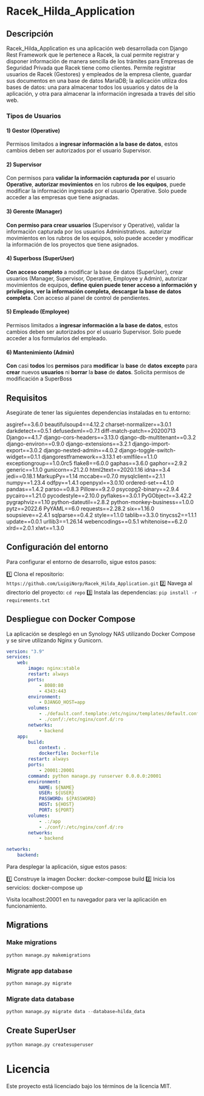 # Racek_Hilda_Application

## Descripción

Racek_Hilda_Application es una aplicación web desarrollada con Django Rest Framework que le pertenece a Racek, la cual permite registrar y disponer información de manera sencilla de los trámites para Empresas de Seguridad Privada que Racek tiene como clientes. Permite registrar usuarios de Racek (Gestores) y empleados de la empresa cliente, guardar sus documentos en una base de datos MariaDB; la aplicación utiliza dos bases de datos: una para almacenar todos los usuarios y datos de la aplicación, y otra para almacenar la información ingresada a través del sitio web.

### Tipos de Usuarios

#### 1) Gestor (Operative)

Permisos limitados a **ingresar información a la base de datos**, estos cambios deben ser autorizados por el usuario Supervisor.

#### 2) Supervisor

Con permisos para **validar la información capturada por** el usuario **Operative**, **autorizar movimientos** en los rubros **de** **los equipos**, puede modificar la información ingresada por el usuario Operative. Solo puede acceder a las empresas que tiene asignadas.

#### 3) Gerente (Manager)

**Con permiso para crear usuarios** (Supervisor y Operative), validar la información capturada por los usuarios Administrativos.  autorizar movimientos en los rubros de los equipos, solo puede acceder y modificar la información de los proyectos que tiene asignados.

#### 4) Superboss (SuperUser)

**Con acceso completo** a modificar la base de datos (SuperUser), crear usuarios (Manager, Supervisor, Operative, Employee y Admin), autorizar movimientos de equipos, ****define quien puede tener acceso a información y privilegios**, ver la información completa, descargar la base de datos completa**. Con acceso al panel de control de pendientes.

#### 5) Empleado (Employee)

Permisos limitados a **ingresar información a la base de datos**, estos cambios deben ser autorizados por el usuario Supervisor. Solo puede acceder a los formularios del empleado.

#### 6) Mantenimiento (Admin)

**Con** casi **todos** los **permisos** para **modificar** la **base** de **datos** **excepto** para **crear** nuevos **usuarios** ni **borrar** la **base** de **datos**. Solicita permisos de modificación a SuperBoss

## Requisitos

Asegúrate de tener las siguientes dependencias instaladas en tu entorno:

asgiref==3.6.0
beautifulsoup4==4.12.2
charset-normalizer==3.0.1
darkdetect==0.5.1
defusedxml==0.7.1
diff-match-patch==20200713
Django==4.1.7
django-cors-headers==3.13.0
django-db-multitenant==0.3.2
django-environ==0.9.0
django-extensions==3.2.1
django-import-export==3.0.2
django-nested-admin==4.0.2
django-toggle-switch-widget==0.1.1
djangorestframework==3.13.1
et-xmlfile==1.1.0
exceptiongroup==1.0.0rc5
flake8==6.0.0
gaphas==3.6.0
gaphor==2.9.2
generic==1.1.0
gunicorn==21.2.0
html2text==2020.1.16
idna==3.4
jedi==0.18.1
MarkupPy==1.14
mccabe==0.7.0
mysqlclient==2.1.1
numpy==1.23.4
odfpy==1.4.1
openpyxl==3.0.10
ordered-set==4.1.0
pandas==1.4.2
parso==0.8.3
Pillow==9.2.0
psycopg2-binary==2.9.4
pycairo==1.21.0
pycodestyle==2.10.0
pyflakes==3.0.1
PyGObject==3.42.2
pygraphviz==1.10
python-dateutil==2.8.2
python-monkey-business==1.0.0
pytz==2022.6
PyYAML==6.0
requests==2.28.2
six==1.16.0
soupsieve==2.4.1
sqlparse==0.4.2
style==1.1.0
tablib==3.3.0
tinycss2==1.1.1
update==0.0.1
urllib3==1.26.14
webencodings==0.5.1
whitenoise==6.2.0
xlrd==2.0.1
xlwt==1.3.0


## Configuración del entorno

Para configurar el entorno de desarrollo, sigue estos pasos:

1️⃣ Clona el repositorio: `https://github.com/LuigiNorp/Racek_Hilda_Application.git`
2️⃣ Navega al directorio del proyecto: `cd repo`
3️⃣ Instala las dependencias: `pip install -r requirements.txt`

## Despliegue con Docker Compose

La aplicación se desplegó en un Synology NAS utilizando Docker Compose y se sirve utilizando Nginx y Gunicorn.

```yaml
version: "3.9"
services:
    web:
        image: nginx:stable
        restart: always
        ports:
            - 8080:80
            - 4343:443
        environment:
            - DJANGO_HOST=app
        volumes:
            - ./default.conf.template:/etc/nginx/templates/default.conf.template
            - ./conf/:/etc/nginx/conf.d/:ro
        networks:
            - backend
    app:
        build:
            context: .
            dockerfile: Dockerfile
        restart: always
        ports:
            - 20001:20001
        command: python manage.py runserver 0.0.0.0:20001
        environment:
            NAME: ${NAME}
            USER: ${USER}
            PASSWORD: ${PASSWORD}
            HOST: ${HOST}
            PORT: ${PORT}
        volumes:
            - .:/app
            - ./conf/:/etc/nginx/conf.d/:ro
        networks:
            - backend

networks:
    backend:   
```
Para desplegar la aplicación, sigue estos pasos:

1️⃣ Construye la imagen Docker: docker-compose build 2️⃣ Inicia los servicios: docker-compose up

Visita localhost:20001 en tu navegador para ver la aplicación en funcionamiento.

## Migrations

### Make migrations
``` python
python manage.py makemigrations
```

### Migrate app database

```python
python manage.py migrate
```

### Migrate data database

```python
python manage.py migrate data --database=hilda_data
```

## Create SuperUser

```python
python manage.py createsuperuser
```

# Licencia
Este proyecto está licenciado bajo los términos de la licencia MIT.